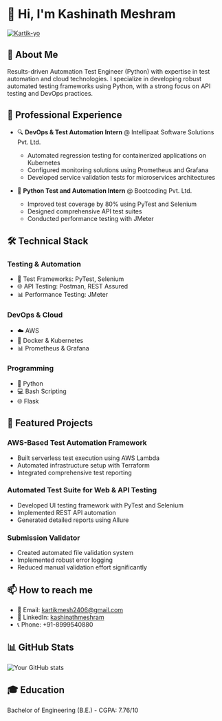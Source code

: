 # 👋 Hi, I'm Kashinath Meshram

<p align="left"> <a href="https://github.com/ryo-ma/github-profile-trophy"><img src="https://github-profile-trophy.vercel.app/?username=Kartik-yo" alt="Kartik-yo" /></a> </p>


## 🚀 About Me
Results-driven Automation Test Engineer (Python) with expertise in test automation and cloud technologies. I specialize in developing robust automated testing frameworks using Python, with a strong focus on API testing and DevOps practices.

## 💼 Professional Experience
- 🔍 **DevOps & Test Automation Intern** @ Intellipaat Software Solutions Pvt. Ltd.
  - Automated regression testing for containerized applications on Kubernetes
  - Configured monitoring solutions using Prometheus and Grafana
  - Developed service validation tests for microservices architectures

- 🐍 **Python Test and Automation Intern** @ Bootcoding Pvt. Ltd.
  - Improved test coverage by 80% using PyTest and Selenium
  - Designed comprehensive API test suites
  - Conducted performance testing with JMeter

## 🛠️ Technical Stack
### Testing & Automation
- 🔧 Test Frameworks: PyTest, Selenium
- 🌐 API Testing: Postman, REST Assured
- 📊 Performance Testing: JMeter

### DevOps & Cloud
- ☁️ AWS
- 🐳 Docker & Kubernetes
- 📊 Prometheus & Grafana

### Programming
- 🐍 Python
- 💻 Bash Scripting
- 🌐 Flask

## 🎯 Featured Projects

### AWS-Based Test Automation Framework
- Built serverless test execution using AWS Lambda
- Automated infrastructure setup with Terraform
- Integrated comprehensive test reporting

### Automated Test Suite for Web & API Testing
- Developed UI testing framework with PyTest and Selenium
- Implemented REST API automation
- Generated detailed reports using Allure

### Submission Validator
- Created automated file validation system
- Implemented robust error logging
- Reduced manual validation effort significantly

## 📫 How to reach me
- 📧 Email: kartikmesh2406@gmail.com
- 💼 LinkedIn: [kashinathmeshram](https://www.linkedin.com/in/kashinathmeshram)
- 📞 Phone: +91-8999540880

## 📊 GitHub Stats
![Your GitHub stats](https://github-readme-stats.vercel.app/api?username=Kartik-yo&show_icons=true&theme=radical)

## 🎓 Education
Bachelor of Engineering (B.E.) - CGPA: 7.76/10

